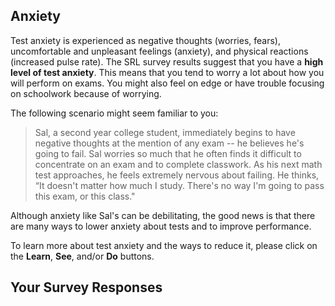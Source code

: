 ## Anxiety

Test anxiety is experienced as negative thoughts (worries, fears), uncomfortable and unpleasant feelings (anxiety), and physical reactions (increased pulse rate). The SRL survey results suggest that you have a **high level of test anxiety**. This means that you tend to worry a lot about how you will perform on exams. You might also feel on edge or have trouble focusing on schoolwork because of worrying. 

The following scenario might seem familiar to you:

> Sal, a second year college student, immediately begins to have negative thoughts at the mention of any exam -- he believes he's going to fail. Sal worries so much that he often finds it difficult to concentrate on an exam and to complete classwork. As his next math test approaches, he feels extremely nervous about failing. He thinks, “It doesn't matter how much I study. There's no way I'm going to pass this exam, or this class."

Although anxiety like Sal's can be debilitating, the good news is that there are many ways to lower anxiety about tests and to improve performance.

To learn more about test anxiety and the ways to reduce it, please click on the **Learn**, **See**, and/or **Do** buttons.  

## Your Survey Responses
